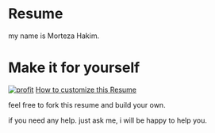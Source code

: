 # Resume

my name is Morteza Hakim.


# Make it for yourself

[![profit](https://user-images.githubusercontent.com/28778964/215520502-761d5bce-19e1-4ad3-ad28-0d563b476436.jpg)](https://www.youtube.com/watch?v=0K3FkYxlvlk)
[How to customize this Resume](https://www.youtube.com/watch?v=0K3FkYxlvlk)

feel free to fork this resume and build your own.

if you need any help. just ask me, i will be happy to help you.

